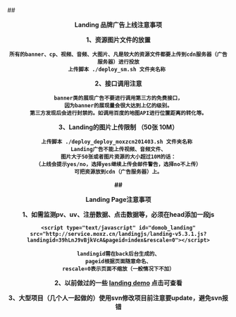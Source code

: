 ##<center><b><strong>Landing 品牌广告上线注意事项

1、资源图片文件的放置
	
	所有的banner、cp、视频、音频、大图片、凡是较大的资源文件都要上传到cdn服务器（广告服务器）进行投放
	上传脚本 ./deploy_sm.sh 文件夹名称 
	

2、接口调用注意

	banner类的展现广告不要进行调用第三方的免费接口，
	因为banner的展现量会很大达到上亿的级别。
	第三方发现后会进行封禁的。如调用百度的地图API进行位置距离的转化等。
	
	
3、Landing的图片上传限制 （50张 10M）

	上传脚本 ./deploy_deploy_moxzcn201403.sh 文件夹名称 
	Landing广告不能上传视频、音频文件、
	图片大于50张或者图片资源的大小超过10M的话：
	（上线会提示yes/no，选择yes继续上传会邮件警告，选择no不上传）
	可把资源放到cdn（广告服务器）上。
	
	
##<center>Landing Page注意事项

1、如需监测pv、uv、注册数据、点击数据等，必须在head添加一段js

	<script type="text/javascript" id="domob_landing" src="http://service.moxz.cn/landingjs/landing-v5.3.1.js?landingid=39hLnJ9vBjkVcA&pageid=index&rescale=0"></script>
	
	landingid需在back后台生成的、
	pageid根据页面随意命名、
	rescale=0表示页面不缩放（一般情况下不加）
	
2、以前做过的一些 [landing demo](http://duomeng.cn/design_demo2/) 点击可查看

3、大型项目（几个人一起做的）使用svn修改项目前注意要update，避免svn报错

	

